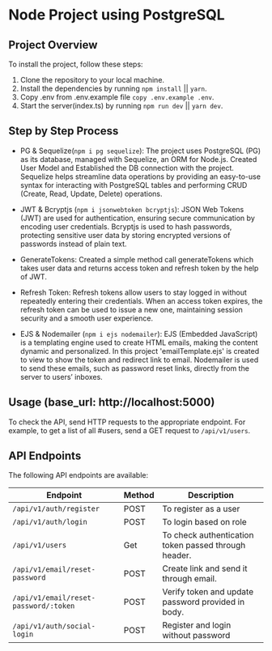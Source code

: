 # Node Project using PostgreSQL

## Project Overview

To install the project, follow these steps:

1. Clone the repository to your local machine.
2. Install the dependencies by running `npm install` || `yarn`.
3. Copy .env from .env.example file `copy .env.example .env`.
4. Start the server(index.ts) by running `npm run dev` || `yarn dev`.

## Step by Step Process

- PG & Sequelize(`npm i pg sequelize`): The project uses PostgreSQL (PG) as its database, managed with Sequelize, an ORM for Node.js. Created User Model and Established the DB connection with the project. Sequelize helps streamline data operations by providing an easy-to-use syntax for interacting with PostgreSQL tables and performing CRUD (Create, Read, Update, Delete) operations.

- JWT & Bcryptjs (`npm i jsonwebtoken bcryptjs`): JSON Web Tokens (JWT) are used for authentication, ensuring secure communication by encoding user credentials. Bcryptjs is used to hash passwords, protecting sensitive user data by storing encrypted versions of passwords instead of plain text.

- GenerateTokens: Created a simple method call generateTokens which takes user data and returns access token and refresh token by the help of JWT.

- Refresh Token: Refresh tokens allow users to stay logged in without repeatedly entering their credentials. When an access token expires, the refresh token can be used to issue a new one, maintaining session security and a smooth user experience.

- EJS & Nodemailer (`npm i ejs nodemailer`): EJS (Embedded JavaScript) is a templating engine used to create HTML emails, making the content dynamic and personalized. In this project 'emailTemplate.ejs' is created to view to show the token and redirect link to email. Nodemailer is used to send these emails, such as password reset links, directly from the server to users’ inboxes.

## Usage (base_url: http://localhost:5000)

To check the API, send HTTP requests to the appropriate endpoint.
For example, to get a list of all #users, send a GET request to `/api/v1/users`.

## API Endpoints

The following API endpoints are available:

| Endpoint                              | Method | Description                                          |
| ------------------------------------- | ------ | ---------------------------------------------------- |
| `/api/v1/auth/register`               | POST   | To register as a user                                |
| `/api/v1/auth/login`                  | POST   | To login based on role                               |
| `/api/v1/users`                       | Get    | To check authentication token passed through header. |
| `/api/v1/email/reset-password`        | POST   | Create link and send it through email.               |
| `/api/v1/email/reset-password/:token` | POST   | Verify token and update password provided in body.   |
| `/api/v1/auth/social-login`           | POST   | Register and login without password                  |
